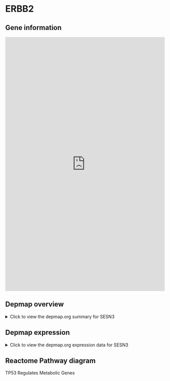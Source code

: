 <h1>ERBB2</h1>

<h2>Gene information</h2>
<iframe src="https://depmap.org/portal/gene/SESN3?tab=about" style="border:none;width:100%;height:800px"></iframe>

<h2>Depmap overview</h2>
<details>
  <summary>Click to view the depmap.org summary for SESN3</summary>
  <iframe src="https://depmap.org/portal/gene/SESN3?tab=overview" style="border:none;width:100%;height:800px"></iframe>
</details>

<h2>Depmap expression</h2>
<details>
  <summary>Click to view the depmap.org expression data for SESN3</summary>
  <iframe src="https://depmap.org/portal/gene/SESN3?tab=characterization" style="border:none;width:100%;height:800px"></iframe>
</details>



<h2>Reactome Pathway diagram</h2>
TP53 Regulates Metabolic Genes
<div id="diagramHolder"></div>

<script>
    //Creating the Reactome Diagram widget
    //Take into account a proxy needs to be set up in your server side pointing to www.reactome.org
    function onReactomeDiagramReady(){  //This function is automatically called when the widget code is ready to be used
        var diagram = Reactome.Diagram.create({
            "placeHolder" : "diagramHolder",
            "width" : 900,
            "height" : 500
        });

        //Initialising it to the "Hemostasis" pathway
        diagram.loadDiagram("R-HSA-5628897");

        //Adding different listeners

        diagram.onDiagramLoaded(function (loaded) {
            console.info("Loaded ", loaded);
            diagram.flagItems("BAD");
	    diagram.flagItems("Q92934");
            if (loaded == "R-HSA-5628897") diagram.selectItem("R-HSA-5628897");
        });

     }
</script>



